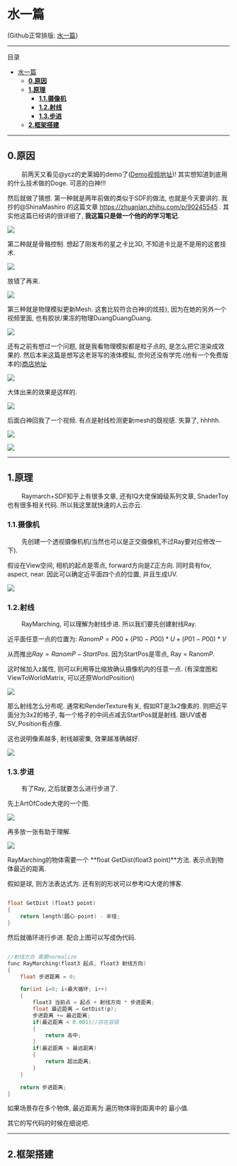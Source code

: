 水一篇
======

(Github正常排版: [水一篇](https://github.com/HHHHHHHHHHHHHHHHHHHHHCS/MyStudyNote/blob/main/MyNote/%E6%B0%B4%E4%B8%80%E7%AF%87.md))

-----------------

目录
- [水一篇](#水一篇)
	- [**0.原因**](#0原因)
	- [**1.原理**](#1原理)
		- [**1.1.摄像机**](#11摄像机)
		- [**1.2.射线**](#12射线)
		- [**1.3.步进**](#13步进)
	- [**2.框架搭建**](#2框架搭建)

-----------------

## **0.原因**

&emsp;&emsp; 前两天又看见@ycz的史莱姆的demo了([Demo视频地址](https://www.bilibili.com/video/BV1YL411V7DM?spm_id_from=333.851.b_7265636f6d6d656e64.6))! 其实想知道到底用的什么技术做的Doge. 可恶的白神!!!

然后就做了猜想. 第一种就是两年前做的类似于SDF的做法, 也就是今天要讲的. 我抄的@ShinaMashiro 的这篇文章 https://zhuanlan.zhihu.com/p/90245545 . 其实他这篇已经讲的很详细了, **我这篇只是做一个他的的学习笔记**.

![](Images/RaymarchWaterDrop_0.jpg)

第二种就是骨骼控制. 想起了刚发布的星之卡比3D, 不知道卡比是不是用的这套技术.

![](Images/RaymarchWaterDrop_1.jpg)

放错了再来.

![](Images/RaymarchWaterDrop_2.jpg)

第三种就是物理模拟更新Mesh. 这套比较符合白神(的炫技), 因为在她的另外一个视频里面, 也有胶状/果冻的物理DuangDuangDuang.

![](Images/RaymarchWaterDrop_3.jpg)

还有之前有想过一个问题, 就是我看物理模拟都是粒子点的, 是怎么把它渲染成效果的. 然后本来这篇是想写这老哥写的液体模拟, 奈何还没有学完.(他有一个免费版本的)[商店地址](https://assetstore.unity.com/packages/tools/physics/zibra-liquids-200718?q=Zibra&orderBy=1)

![](Images/RaymarchWaterDrop_4.jpg) 

大体出来的效果是这样的.

![](Images/RaymarchWaterDrop_5.jpg) 

后面白神回我了一个视频. 有点是射线检测更新mesh的既视感. 失算了, hhhhh.

![](Images/RaymarchWaterDrop_6.jpg) 

![](Images/RaymarchWaterDrop_7.jpg) 


-----------------

## **1.原理**

&emsp;&emsp; Raymarch+SDF知乎上有很多文章, 还有IQ大佬保姆级系列文章, ShaderToy也有很多相关代码. 所以我这里就快速的人云亦云. 

### **1.1.摄像机**

&emsp;&emsp; 先创建一个透视摄像机机(当然也可以是正交摄像机,不过Ray要对应修改一下). 

假设在View空间, 相机的起点是零点, forward方向是Z正方向. 同时具有fov, aspect, near. 因此可以确定近平面四个点的位置, 并且生成UV.

![](Images/RaymarchWaterDrop_8.jpg) 

### **1.2.射线**

&emsp;&emsp; RayMarching, 可以理解为射线步进. 所以我们要先创建射线Ray.

近平面任意一点的位置为: $RanomP =  P00 + (P10 - P00) * U + (P01 - P00) * V$

从而推出$Ray = RanomP - StartPos$. 因为StartPos是零点, Ray = RanomP.

这时候加入z属性, 则可以利用等比缩放确认摄像机内的任意一点. (有深度图和ViewToWorldMatrix, 可以还原WorldPosition)

![](Images/RaymarchWaterDrop_9.jpg) 

那么射线怎么分布呢. 通常和RenderTexture有关, 假如RT是3x2像素的. 则把近平面分为3x2的格子, 每一个格子的中间点减去StartPos就是射线. 跟UV或者SV_Position有点像.

这也说明像素越多, 射线越密集, 效果越准确越好.

![](Images/RaymarchWaterDrop_10.jpg)

### **1.3.步进**

&emsp;&emsp; 有了Ray, 之后就要怎么进行步进了.

先上ArtOfCode大佬的一个图.

![](Images/RaymarchWaterDrop_11.jpg)

再多放一张有助于理解.

![](Images/RaymarchWaterDrop_12.jpg)

RayMarching的物体需要一个 **float GetDist(float3 point)**方法. 表示点到物体最近的距离. 

假如是球, 则方法表达式为. 还有别的形状可以参考IQ大佬的博客.

```C++

float GetDist (float3 point)
{
	return length(圆心-point) - 半径;
}

```

然后就循环进行步进. 配合上图可以写成伪代码.

```C++

//射线方向 需要normalize
func RayMarching(float3 起点, float3 射线方向)
{
	float 步进距离 = 0;

	for(int i=0; i<最大循环; i++)
	{
		float3 当前点 = 起点 + 射线方向 * 步进距离;
		float 最近距离 = GetDist(p);
		步进距离 += 最近距离;
		if(最近距离 < 0.001)//存在容错
		{
			return 击中;
		}
		if(最近距离 > 最远距离)
		{
			return 超出距离;
		}
	}

	return 步进距离;
}

```

如果场景存在多个物体, 最近距离为 遍历物体得到距离中的 最小值.

其它的写代码的时候在细说吧.

-----------------

## **2.框架搭建**